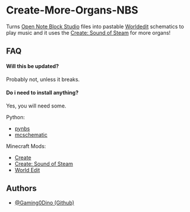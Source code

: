 
# Create-More-Organs-NBS

Turns [Open Note Block Studio](https://opennbs.org) files into pastable [Worldedit](https://www.curseforge.com/minecraft/mc-mods/worldedit) schematics to play music and it uses the [Create: Sound of Steam](https://modrinth.com/mod/create-sound-of-steam) for more organs!
## FAQ

#### Will this be updated?

Probably not, unless it breaks.

#### Do i need to install anything?

Yes, you will need some.

Python:
- [pynbs](https://github.com/OpenNBS/pynbs)
- [mcschematic](https://github.com/Sloimayyy/mcschematic)

Minecraft Mods:
- [Create](https://modrinth.com/mod/create)
- [Create: Sound of Steam](https://modrinth.com/mod/create-sound-of-steam)
- [World Edit](https://www.curseforge.com/minecraft/mc-mods/worldedit)
## Authors

- [@Gaming0Dino (Github)](https://github.com/Gaming0Dino)

